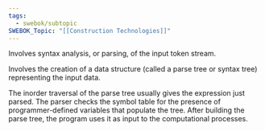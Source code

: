 ```yaml
---
tags:
  - swebok/subtopic
SWEBOK_Topic: "[[Construction Technologies]]"
---
```

Involves syntax analysis, or parsing, of the input token stream.

Involves the creation of a data structure (called a parse tree or syntax tree) representing the input data.

The inorder traversal of the parse tree usually gives the expression just parsed. The parser checks the symbol table for the presence of programmer-defined variables that populate the tree. After building the parse tree, the program uses it as input to the computational processes.